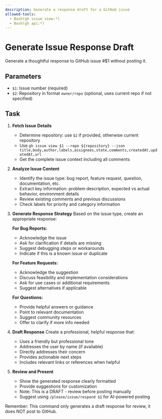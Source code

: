 ```yaml
---
description: Generate a response draft for a GitHub issue
allowed-tools:
  - Bash(gh issue view:*)
  - Bash(gh api:*)
---
```


# Generate Issue Response Draft

Generate a thoughtful response to GitHub issue #$1 without posting it.

## Parameters
- `$1`: Issue number (required)
- `$2`: Repository in format `owner/repo` (optional, uses current repo if not specified)

## Task
1. **Fetch Issue Details**
   - Determine repository: use `$2` if provided, otherwise current repository
   - Use `gh issue view $1 --repo ${repository} --json title,body,author,labels,assignees,state,comments,createdAt,updatedAt,url`
   - Get the complete issue context including all comments

2. **Analyze Issue Content**
   - Identify the issue type: bug report, feature request, question, documentation, etc.
   - Extract key information: problem description, expected vs actual behavior, environment details
   - Review existing comments and previous discussions
   - Check labels for priority and category information

3. **Generate Response Strategy**
   Based on the issue type, create an appropriate response:
   
   **For Bug Reports:**
   - Acknowledge the issue
   - Ask for clarification if details are missing
   - Suggest debugging steps or workarounds
   - Indicate if this is a known issue or duplicate
   
   **For Feature Requests:**
   - Acknowledge the suggestion
   - Discuss feasibility and implementation considerations
   - Ask for use cases or additional requirements
   - Suggest alternatives if applicable
   
   **For Questions:**
   - Provide helpful answers or guidance
   - Point to relevant documentation
   - Suggest community resources
   - Offer to clarify if more info needed

4. **Draft Response**
   Create a professional, helpful response that:
   - Uses a friendly but professional tone
   - Addresses the user by name (if available)
   - Directly addresses their concern
   - Provides actionable next steps
   - Includes relevant links or references when helpful

5. **Review and Present**
   - Show the generated response clearly formatted
   - Provide suggestions for customization
   - Note: This is a DRAFT - review before posting manually
   - Suggest using `/please/issue/respond $1` for AI-powered posting

Remember: This command only generates a draft response for review, it does NOT post to GitHub.